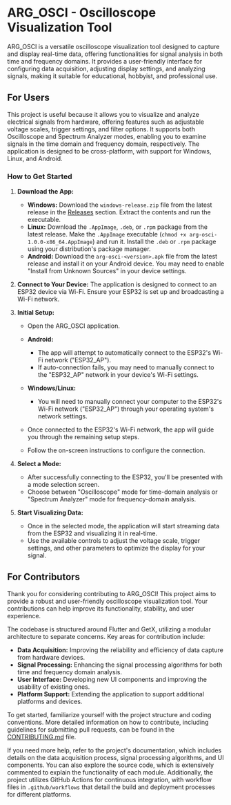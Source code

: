 # ARG_OSCI - Oscilloscope Visualization Tool

ARG_OSCI is a versatile oscilloscope visualization tool designed to capture and display real-time data, offering functionalities for signal analysis in both time and frequency domains. It provides a user-friendly interface for configuring data acquisition, adjusting display settings, and analyzing signals, making it suitable for educational, hobbyist, and professional use.

## For Users

This project is useful because it allows you to visualize and analyze electrical signals from hardware, offering features such as adjustable voltage scales, trigger settings, and filter options. It supports both Oscilloscope and Spectrum Analyzer modes, enabling you to examine signals in the time domain and frequency domain, respectively. The application is designed to be cross-platform, with support for Windows, Linux, and Android.

### How to Get Started

1.  **Download the App:**
    *   **Windows:** Download the `windows-release.zip` file from the latest release in the [Releases](https://github.com/ArgOsciProyect/ARG_OSCI_APP/releases) section. Extract the contents and run the executable.
    *   **Linux:** Download the `.AppImage`, `.deb`, or `.rpm` package from the latest release. Make the `.AppImage` executable (`chmod +x arg-osci-1.0.0-x86_64.AppImage`) and run it. Install the `.deb` or `.rpm` package using your distribution's package manager.
    *   **Android:** Download the `arg-osci-<version>.apk` file from the latest release and install it on your Android device. You may need to enable "Install from Unknown Sources" in your device settings.

2.  **Connect to Your Device:** The application is designed to connect to an ESP32 device via Wi-Fi. Ensure your ESP32 is set up and broadcasting a Wi-Fi network.

3.  **Initial Setup:**

    *   Open the ARG_OSCI application.

    *   **Android:**
        *   The app will attempt to automatically connect to the ESP32's Wi-Fi network ("ESP32\_AP").
        *   If auto-connection fails, you may need to manually connect to the "ESP32\_AP" network in your device's Wi-Fi settings.

    *   **Windows/Linux:**
        *   You will need to manually connect your computer to the ESP32's Wi-Fi network ("ESP32\_AP") through your operating system's network settings.

    *   Once connected to the ESP32's Wi-Fi network, the app will guide you through the remaining setup steps.

    *   Follow the on-screen instructions to configure the connection.

4.  **Select a Mode:**
    *   After successfully connecting to the ESP32, you'll be presented with a mode selection screen.
    *   Choose between "Oscilloscope" mode for time-domain analysis or "Spectrum Analyzer" mode for frequency-domain analysis.

5.  **Start Visualizing Data:**
    *   Once in the selected mode, the application will start streaming data from the ESP32 and visualizing it in real-time.
    *   Use the available controls to adjust the voltage scale, trigger settings, and other parameters to optimize the display for your signal.

## For Contributors

Thank you for considering contributing to ARG_OSCI! This project aims to provide a robust and user-friendly oscilloscope visualization tool. Your contributions can help improve its functionality, stability, and user experience.

The codebase is structured around Flutter and GetX, utilizing a modular architecture to separate concerns. Key areas for contribution include:

*   **Data Acquisition:** Improving the reliability and efficiency of data capture from hardware devices.
*   **Signal Processing:** Enhancing the signal processing algorithms for both time and frequency domain analysis.
*   **User Interface:** Developing new UI components and improving the usability of existing ones.
*   **Platform Support:** Extending the application to support additional platforms and devices.

To get started, familiarize yourself with the project structure and coding conventions. More detailed information on how to contribute, including guidelines for submitting pull requests, can be found in the [CONTRIBUTING.md](CONTRIBUTING.md) file.

If you need more help, refer to the project's documentation, which includes details on the data acquisition process, signal processing algorithms, and UI components. You can also explore the source code, which is extensively commented to explain the functionality of each module. Additionally, the project utilizes GitHub Actions for continuous integration, with workflow files in `.github/workflows` that detail the build and deployment processes for different platforms.